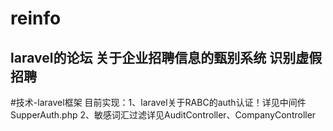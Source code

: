 # reinfo
laravel的论坛
关于企业招聘信息的甄别系统
识别虚假招聘
---------------------------------
#技术-laravel框架
目前实现：1、laravel关于RABC的auth认证！详见中间件SupperAuth.php
2、敏感词汇过滤详见AuditController、CompanyController